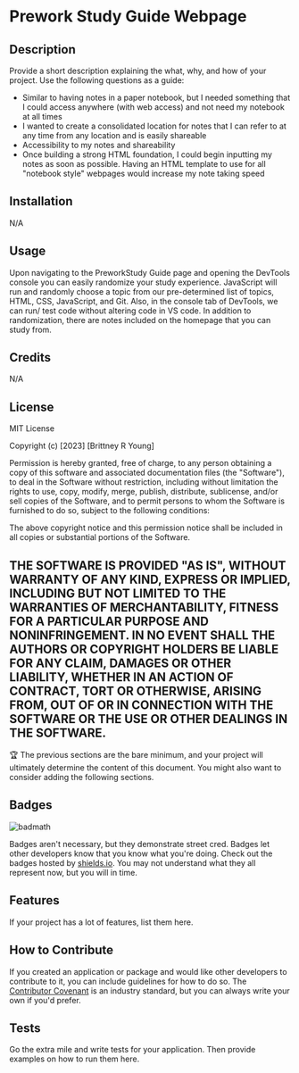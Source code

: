 # Prework Study Guide Webpage

## Description

Provide a short description explaining the what, why, and how of your project. Use the following questions as a guide:

- Similar to having notes in a paper notebook, but I needed something that I could access anywhere (with web access) and not need my notebook at all times
- I wanted to create a consolidated location for notes that I can refer to at any time from any location and is easily shareable
- Accessibility to my notes and shareability
- Once building a strong HTML foundation, I could begin inputting my notes as soon as possible. Having an HTML template to use for all "notebook style" webpages would increase my note taking speed


## Installation

N/A

## Usage

Upon navigating to the PreworkStudy Guide page and opening the DevTools console you can easily randomize your study experience. JavaScript will run and randomly choose a topic from our pre-determined list of topics, HTML, CSS, JavaScript, and Git. Also, in the console tab of DevTools, we can run/ test code without altering code in VS code. In addition to randomization, there are notes included on the homepage that you can study from. 


## Credits

N/A

## License

MIT License

Copyright (c) [2023] [Brittney R Young]

Permission is hereby granted, free of charge, to any person obtaining a copy
of this software and associated documentation files (the "Software"), to deal
in the Software without restriction, including without limitation the rights
to use, copy, modify, merge, publish, distribute, sublicense, and/or sell
copies of the Software, and to permit persons to whom the Software is
furnished to do so, subject to the following conditions:

The above copyright notice and this permission notice shall be included in all
copies or substantial portions of the Software.

THE SOFTWARE IS PROVIDED "AS IS", WITHOUT WARRANTY OF ANY KIND, EXPRESS OR
IMPLIED, INCLUDING BUT NOT LIMITED TO THE WARRANTIES OF MERCHANTABILITY,
FITNESS FOR A PARTICULAR PURPOSE AND NONINFRINGEMENT. IN NO EVENT SHALL THE
AUTHORS OR COPYRIGHT HOLDERS BE LIABLE FOR ANY CLAIM, DAMAGES OR OTHER
LIABILITY, WHETHER IN AN ACTION OF CONTRACT, TORT OR OTHERWISE, ARISING FROM,
OUT OF OR IN CONNECTION WITH THE SOFTWARE OR THE USE OR OTHER DEALINGS IN THE
SOFTWARE.
---

🏆 The previous sections are the bare minimum, and your project will ultimately determine the content of this document. You might also want to consider adding the following sections.

## Badges

![badmath](https://img.shields.io/github/languages/top/nielsenjared/badmath)

Badges aren't necessary, but they demonstrate street cred. Badges let other developers know that you know what you're doing. Check out the badges hosted by [shields.io](https://shields.io/). You may not understand what they all represent now, but you will in time.

## Features

If your project has a lot of features, list them here.

## How to Contribute

If you created an application or package and would like other developers to contribute to it, you can include guidelines for how to do so. The [Contributor Covenant](https://www.contributor-covenant.org/) is an industry standard, but you can always write your own if you'd prefer.

## Tests

Go the extra mile and write tests for your application. Then provide examples on how to run them here.
